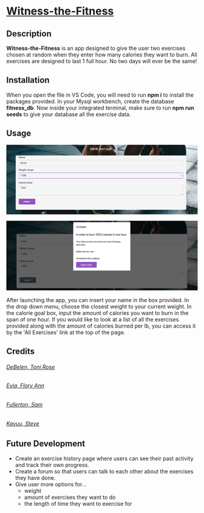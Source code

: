 # [Witness-the-Fitness](https://witness-the-fitness.herokuapp.com/)

## Description 
**Witness-the-Fitness** is an app designed to give the user two exercises chosen at random when they enter how many calories they want to burn. All exercises are designed to last 1 full hour. No two days will ever be the same!


## Installation
When you open the file in VS Code, you will need to run **npm i** to install the packages provided.
In your Mysql workbench, create the database **fitness_db**. Now inside your integrated terminal, make sure to run **npm run seeds** to give your database all the exercise data.


## Usage 
![form](public/assets/images/form.png)

![model](public/assets/images/model.png)

After launching the app, you can insert your name in the box provided. In the drop down menu, choose the closest weight to your current weight. In the calorie goal box, input the amount of calories you want to burn in the span of one hour. If you would like to look at a list of all the exercises provided along with the amount of calories burned per lb, you can access it by the 'All Exercises' link at the top of the page.


## Credits
###### [DeBelen, Toni Rose](https://github.com/tonirose311)
###### [Evia, Flory Ann](https://github.com/fevia)
###### [Fullerton, Sam](https://github.com/samdfullerton)
###### [Kavuu, Steve](https://github.com/sck916)


## Future Development
- Create an exercise history page where users can see their past activity and track their own progress.
- Create a forum so that users can talk to each other about the exercises they have done.
- Give user more options for...
    - weight
    - amount of exercises they want to do
    - the length of time they want to exercise for

